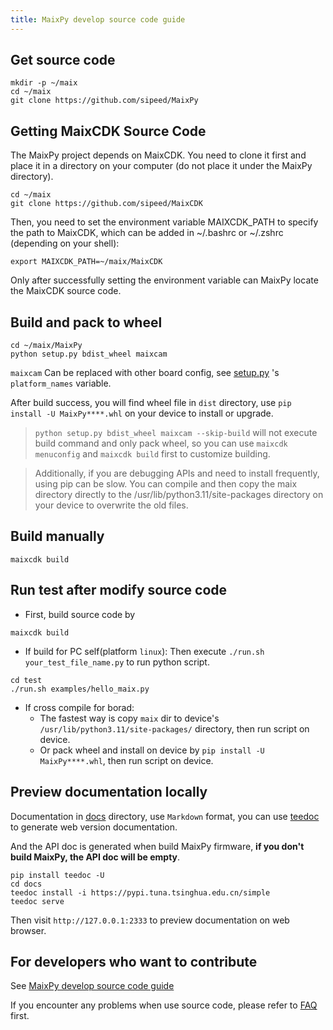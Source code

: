 ```yaml
---
title: MaixPy develop source code guide
---
```


## Get source code

```shell
mkdir -p ~/maix
cd ~/maix
git clone https://github.com/sipeed/MaixPy
```

## Getting MaixCDK Source Code

The MaixPy project depends on MaixCDK. You need to clone it first and place it in a directory on your computer (do not place it under the MaixPy directory).

```shell
cd ~/maix
git clone https://github.com/sipeed/MaixCDK
```

Then, you need to set the environment variable MAIXCDK_PATH to specify the path to MaixCDK, which can be added in ~/.bashrc or ~/.zshrc (depending on your shell):

```shell
export MAIXCDK_PATH=~/maix/MaixCDK
```

Only after successfully setting the environment variable can MaixPy locate the MaixCDK source code.


## Build and pack to wheel

```shell
cd ~/maix/MaixPy
python setup.py bdist_wheel maixcam
```

`maixcam` Can be replaced with other board config, see [setup.py]([./configs](https://github.com/sipeed/MaixPy/blob/main/setup.py)) 's `platform_names` variable.


After build success, you will find wheel file in `dist` directory, use `pip install -U MaixPy****.whl` on your device to install or upgrade.

> `python setup.py bdist_wheel maixcam --skip-build` will not execute build command and only pack wheel, so you can use `maixcdk menuconfig` and `maixcdk build` first to customize building.

> Additionally, if you are debugging APIs and need to install frequently, using pip can be slow. You can compile and then copy the maix directory directly to the /usr/lib/python3.11/site-packages directory on your device to overwrite the old files.


## Build manually

```shell
maixcdk build
```

## Run test after modify source code

* First, build source code by
```shell
maixcdk build
```

* If build for PC self(platform `linux`):
Then execute `./run.sh your_test_file_name.py` to run python script.
```shell
cd test
./run.sh examples/hello_maix.py
```

* If cross compile for borad:
  * The fastest way is copy `maix` dir to device's `/usr/lib/python3.11/site-packages/` directory, then run script on device.
  * Or pack wheel and install on device by `pip install -U MaixPy****.whl`, then run script on device.

## Preview documentation locally

Documentation in [docs](https://github.com/sipeed/MaixPy/tree/main/docs) directory, use `Markdown` format, you can use [teedoc](https://github.com/teedoc/teedoc) to generate web version documentation.

And the API doc is generated when build MaixPy firmware, **if you don't build MaixPy, the API doc will be empty**.

```shell
pip install teedoc -U
cd docs
teedoc install -i https://pypi.tuna.tsinghua.edu.cn/simple
teedoc serve
```

Then visit `http://127.0.0.1:2333` to preview documentation on web browser.


## For developers who want to contribute

See [MaixPy develop source code guide](./contribute.md)

If you encounter any problems when use source code, please refer to [FAQ](./faq.md) first.

